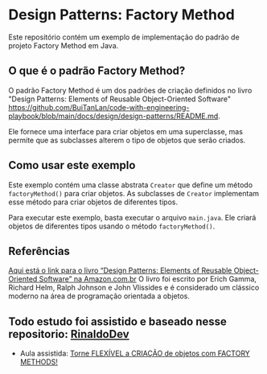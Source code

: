 # Design Patterns: Factory Method

Este repositório contém um exemplo de implementação do padrão de projeto Factory Method em Java.

## O que é o padrão Factory Method?

O padrão Factory Method é um dos padrões de criação definidos no livro "Design Patterns: Elements of Reusable Object-Oriented Software" https://github.com/BuiTanLan/code-with-engineering-playbook/blob/main/docs/design/design-patterns/README.md.

Ele fornece uma interface para criar objetos em uma superclasse, mas permite que as subclasses alterem o tipo de objetos que serão criados. 

## Como usar este exemplo

Este exemplo contém uma classe abstrata `Creator` que define um método `factoryMethod()` para criar objetos. As subclasses de `Creator` implementam esse método para criar objetos de diferentes tipos. 

Para executar este exemplo, basta executar o arquivo `main.java`. Ele criará objetos de diferentes tipos usando o método `factoryMethod()`.

## Referências

<a href="https://www.amazon.com.br/s?k=design+patterns+elements+of+reusable+object-oriented+software&adgrpid=1140194216435987&hvadid=71262224875612&hvbmt=be&hvdev=m&hvlocphy=688&hvnetw=o&hvqmt=e&hvtargid=kwd-71262654311736%3Aloc-20&hydadcr=5776_11235471&tag=msndesktopsta-20&ref=pd_sl_6hr3cduj3e_e">Aqui está o link para o livro “Design Patterns: Elements of Reusable Object-Oriented Software” na Amazon.com.br</a>
O livro foi escrito por Erich Gamma, Richard Helm, Ralph Johnson e John Vlissides e é considerado um clássico moderno na área de programação orientada a objetos.

## Todo estudo foi assistido e baseado nesse repositorio: <a href="https://github.com/rinaldodev/design-patterns/tree/main/src/main/java/dev/rinaldo/designpatterns/creational">RinaldoDev</a>
- Aula assistida: <a href="https://www.youtube.com/watch?v=-e9bFrcxG9E&t=384s">Torne FLEXÍVEL a CRIAÇÃO de objetos com FACTORY METHODS!</a>
